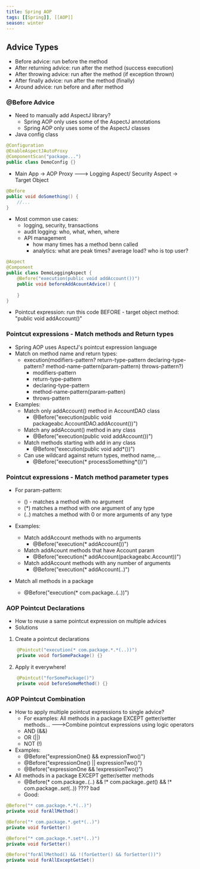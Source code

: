 ```yaml
---
title: Spring AOP
tags: [[Spring]], [[AOP]]
season: winter
---
```


## Advice Types
- Before advice: run before the method
- After returning advice: run after the method (success execution)
- After throwing advice: run after the method (if exception thrown)
- After finally advice: run after the method (finally)
- Around advice: run before and after method

### @Before Advice
- Need to manually add AspectJ library?
	- Spring AOP only uses some of the AspectJ annotations
	- Spring AOP only uses some of the AspectJ classes
- Java config class
```java
@Configuration
@EnableAspectJAutoProxy
@ComponentScan("package...")
public class DemoConfig {}
```


- Main App -> AOP Proxy ---> Logging Aspect/ Security Aspect -> Target Object
```java
@Before
public void doSomething() {
	//...
}
```

- Most common use cases:
	- logging, security, transactions
	- audit logging: who, what, when, where
	- API management
		- how many times has a method benn called
		- analytics: what are peak times? average load? who is top user?

```java
@Aspect
@Component
public class DemoLoggingAspect {
	@Before("execution(public void addAccount())")
	public void beforeAddAcountAdvice() {
	
	}
}
```

- Pointcut expression: run this code BEFORE - target object method: "public void addAccount()"

### Pointcut expressions - Match methods and Return types

- Spring AOP uses AspectJ's pointcut expression language
- Match on method name and return types:
	- execution(modifiers-pattern? return-type-pattern declaring-type-pattern? method-name-pattern(param-pattern) throws-pattern?)
		- modifiers-pattern
		- return-type-pattern
		- declaring-type-pattern
		- method-name-pattern(param-patten)
		- throws-pattern
- Examples:
	- Match only addAccount() method in AccountDAO class
		- @Before("execution(public void packageabc.AccountDAO.addAccount())")
	- Match any addAccount() method in any class
		- @Before("execution(public void addAccount())")
	- Match methods starting with add in any class
		- @Before("execution(public void add*())")
	- Can use wildcard against return types, method name,...
		- @Before("execution(* processSomething*())")

### Pointcut expressions - Match method parameter types
- For param-pattern:
	- () - matches a method with no argument
	- (*) matches a method with one argument of any type
	- (..) matches a method with 0 or more arguments of any type

- Examples:
	- Match addAccount methods with no arguments
		- @Before("execution(* addAccount())")
	- Match addAcount methods that have Account param
		- @Before("execution(* addAccount(packageabc.Account))")
	- Match addAccount methods with any number of arguments
		- @Before("execution(* addAccount(..)")

- Match all methods in a package
	- @Before("execution(* com.package.*.*(..))")

### AOP Pointcut Declarations
- How to reuse a same pointcut expression on multiple advices
- Solutions
1. Create a pointcut declarations
```java
	@Pointcut("execution(* com.package.*.*(..))")
	private void forSomePackage() {}
```
2. Apply it everywhere!
```java
	@Pointcut("forSomePackage()")
	private void beforeSomeMethod() {}
```

### AOP Pointcut Combination
- How to apply multiple pointcut expressions to single advice?
	- For examples: All methods in a package EXCEPT getter/setter methods...
--->Combine pointcut expressions using logic operators
	-	AND (&&)
	-	OR (||)
	-	NOT (!)
-	Examples: 
	-	@Before("expressionOne() && expressionTwo()")
	-	@Before("expressionOne() || expressionTwo()")
	-	@Before("expressionOne && !expressionTwo()")
-	All methods in a package EXCEPT getter/setter methods
	-	@Before(* com.package.*.*(..) && !* com.package.*.get*() && !* com.package.*.set*(..)) ???? bad
	-	Good:

```java
@Before("* com.package.*.*(..)")
private void forAllMethod()

@Before("* com.package.*.get*(..)")
private void forGetter()

@Before("* com.package.*.set*(..)")
private void forSetter()

@Before("forAllMethod() && !(forGetter() && forSetter())")
private void forAllExceptGetSet()
```


